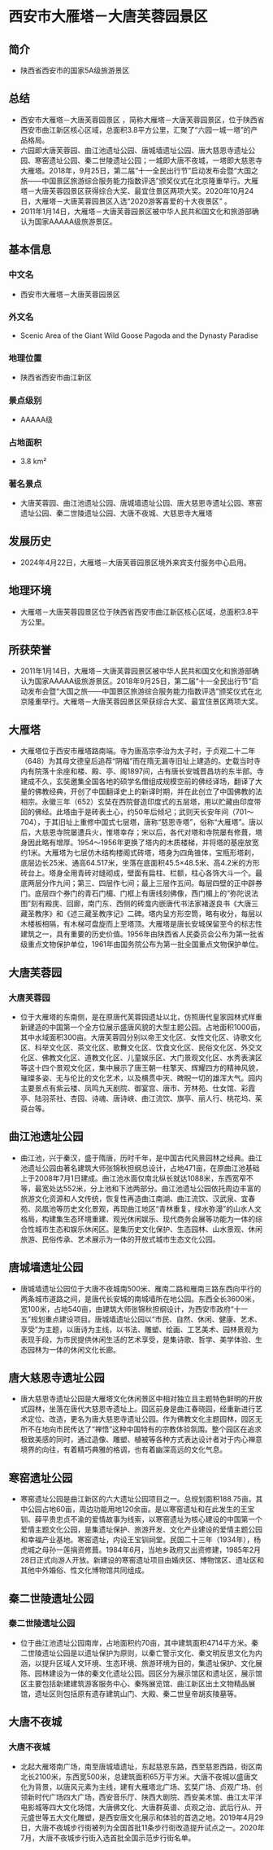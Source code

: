 # 西安市大雁塔－大唐芙蓉园景区
## 简介
- 陕西省西安市的国家5A级旅游景区
## 总结
- 西安市大雁塔－大唐芙蓉园景区 ，简称大雁塔－大唐芙蓉园景区，位于陕西省西安市曲江新区核心区域，总面积3.8平方公里，汇聚了“六园一城一塔”的产品格局。 
- 六园即大唐芙蓉园、曲江池遗址公园、唐城墙遗址公园、唐大慈恩寺遗址公园、寒窑遗址公园、秦二世陵遗址公园；一城即大唐不夜城，一塔即大慈恩寺大雁塔。2018年，9月25日，第二届“十一全民出行节”启动发布会暨“大国之旅——中国景区旅游综合服务能力指数评选”颁奖仪式在北京隆重举行。大雁塔－大唐芙蓉园景区获得综合大奖、最宜住景区两项大奖。2020年10月24日，大雁塔－大唐芙蓉园景区入选“2020游客喜爱的十大夜景区” 。 
- 2011年1月14日，大雁塔－大唐芙蓉园景区被中华人民共和国文化和旅游部确认为国家AAAAA级旅游景区。
## 基本信息
### 中文名
- 西安市大雁塔－大唐芙蓉园景区
### 外文名
- Scenic Area of the Giant Wild Goose Pagoda and the Dynasty Paradise
### 地理位置
- 陕西省西安市曲江新区
### 景点级别
- AAAAA级
### 占地面积
- 3.8 km²
### 著名景点
- 大唐芙蓉园、曲江池遗址公园、唐城墙遗址公园、唐大慈恩寺遗址公园、寒窑遗址公园、秦二世陵遗址公园、大唐不夜城、大慈恩寺大雁塔
## 发展历史
- 2024年4月22日，大雁塔－大唐芙蓉园景区境外来宾支付服务中心启用。
## 地理环境
- 大雁塔－大唐芙蓉园景区位于陕西省西安市曲江新区核心区域，总面积3.8平方公里。
## 所获荣誉
- 2011年1月14日，大雁塔－大唐芙蓉园景区被中华人民共和国文化和旅游部确认为国家AAAAA级旅游景区。2018年9月25日，第二届“十一全民出行节”启动发布会暨“大国之旅——中国景区旅游综合服务能力指数评选”颁奖仪式在北京隆重举行。大雁塔－大唐芙蓉园景区荣获综合大奖、最宜住景区两项大奖。
## 大雁塔
- 大雁塔位于西安市雁塔路南端。寺为唐高宗李治为太子时，于贞观二十二年（648）为其母文德皇后追荐“阴福”而在隋无漏寺旧址上建造的。史载当时寺内有院落十余座和楼、殿、亭、阁1897间，占有唐长安城晋昌坊的东半部。寺建成不久，玄奘邀集全国各地的硕学名僧组成规模空前的佛经译场，翻译了大量的佛教经典，开创了中国翻译史上的新译时期，并在此创立了中国佛教的法相宗。永徽三年（652）玄奘在西院督造印度式的五层塔，用以贮藏由印度带回的佛经。此塔由于是砖表土心，约50年后倾圮；武则天长安年间（701～704），于其旧址上重修中国式七层塔，唐称“慈恩寺塔”，俗称“大雁塔”。唐以后，大慈恩寺院屡遭兵火，惟塔幸存；宋以后，各代对塔和寺院屡有修葺，塔身因此略有增厚。1954～1956年更换了塔内的木质楼梯，并将塔的基座放宽约1米。大雁塔为七层仿木结构楼阁式砖塔，塔身为四角锥体，宝瓶形塔刹，底层边长25米、通高64.517米，坐落在底面积45.5×48.5米、高4.2米的方形砖台上。塔身全用青砖对缝砌成，壁面有扁柱、栏额，柱心各饰大斗一个。最底两层分作九间；第三、四层作七间；最上三层作五间。每层四壁的正中辟券门。底层四个券门的青石门楣、门框上有唐线刻佛像，西门楣上的“弥陀说法图”刻有殿庑、回廊，南门东、西侧的砖龛内嵌唐代书法家褚遂良书《大唐三藏圣教序》和《述三藏圣教序记》二碑。塔内呈方形空筒，略有收分，每层以木楼板相隔，有木梯可盘旋而上至塔顶。大雁塔是唐长安城保留至今的标志性建筑之一，具有重要的历史价值。1956年由陕西省人民委员会公布为第一批省级重点文物保护单位，1961年由国务院公布为第一批全国重点文物保护单位。
## 大唐芙蓉园
### 大唐芙蓉园
- 位于大雁塔的东南侧，是在原唐代芙蓉园遗址以北，仿照唐代皇家园林式样重新建造的中国第一个全方位展示盛唐风貌的大型主题公园。占地面积1000亩，其中水域面积300亩。大唐芙蓉园分别以帝王文化区、女性文化区、诗歌文化区、科举文化区、茶文化区、歌舞文化区、饮食文化区、民俗文化区、外交文化区、佛教文化区、道教文化区、儿童娱乐区、大门景观文化区、水秀表演区等这十四个景观文化区，集中展示了唐王朝一柱擎天、辉耀四方的精神风貌，璀璨多姿、无与伦比的文化艺术，以及横贯中天、睥睨一切的雄浑大气。园内主要景点有紫云楼、凤鸣九天剧院、御宴宫、唐市、芳林苑、仕女馆、彩霞亭、陆羽茶社、杏园、诗魂、唐诗峡、曲江流饮、旗亭、丽人行、桃花坞、茱萸台等。
## 曲江池遗址公园
- 曲江池，兴于秦汉，盛于隋唐，历时千年，是中国古代风景园林之经典。曲江池遗址公园由著名建筑大师张锦秋担纲总设计，占地471亩，在原曲江池基础上于2008年7月1日建成。曲江池水面仅南北纵长就达1088米，东西宽窄不等，最宽处达552米，分上池和下池两部分。曲江池遗址公园依托周边丰富的旅游文化资源和人文传统，恢复性再造曲江南湖、曲江流饮、汉武泉、宜春苑、凤凰池等历史文化景观，再现曲江地区“青林重复，绿水弥漫”的山水人文格局，构建集生态环境重建、观光休闲娱乐、现代商务会展等功能为一体的综合性城市生态和娱乐休闲区。是集历史文化保护、生态园林、山水景观、休闲旅游、民俗传承、艺术展示为一体的开放式城市生态文化公园。
## 唐城墙遗址公园
- 唐城墙遗址公园位于大唐不夜城南500米、雁南二路和雁南三路东西向平行的两条城市道路之间，是唐代长安城的南城墙所在地公园。东西全长3600米，宽100米，占地540亩，由建筑大师张锦秋担纲设计，为西安市政府“十一五”规划重点建设项目。唐城墙遗址公园以“市民、自然、休闲、健康、艺术、享受”为主题，以唐诗为主线，以书法、雕塑、绘画、工艺美术、园林景观为表现手段，为市民提供休闲生活的艺术享受，是集诗歌、哲学、美学体验、生态园林为一体的休闲文化长廊。
## 唐大慈恩寺遗址公园
- 唐大慈恩寺遗址公园是大雁塔文化休闲景区中相对独立且主题特色鲜明的开放式园林，坐落在唐代大慈恩寺遗址上。园区前身是曲江春晓园，经重新进行艺术定位、改造，更名为唐大慈恩寺遗址公园。作为佛教文化主题园林，园区无所不在地向市民传达了“禅悟”这种中国特有的宗教体验氛围。整个园区在追求极致美感的同时，通过造像、雕塑、植被等各种方式表达设计者对于内心禅意境界的向往，有着精巧典雅的格调，也有着幽深高远的文化气息。
## 寒窑遗址公园
- 寒窑遗址公园是曲江新区的六大遗址公园项目之一。总规划面积188.75亩。其中公园占地60亩，周边功能用地120余亩。是以寒窑遗址和在此发生的王宝钏、薛平贵忠贞不渝的爱情故事为线索，以寒窑遗址为核心建设的中国第一个爱情主题文化公园，是集遗址保护、旅游开发、文化产业建设的爱情主题公园和幸福产业基地。寒窑遗址，内设王宝钏祠堂。民国二十三年（1934年），杨虎城之母孙一莲捐资修葺。1984年6月，当地乡政府又出资修建，1985年2月28日正式向游人开放。新建设的寒窑遗址项目由婚庆区、博物馆区、遗址区和其他中外婚俗、性文化博物馆共同组成。
## 秦二世陵遗址公园
### 秦二世陵遗址公园
- 位于曲江池遗址公园南岸，占地面积约70亩，其中建筑面积4714平方米。秦二世陵遗址公园是以遗址保护为原则，以秦亡警示文化、秦文明反思文化为内涵，以提升区域人文环境、生态环境、旅游环境为目的，集遗址保护、文化展陈、园林建设为一体的秦文化遗址公园。园区分为展示馆区和遗址区，展示馆区主要包括新建建筑游客服务中心、秦殇展览馆、曲江新区出土文物精品展馆，遗址区则包括原有遗存建筑山门、大殿、秦二世皇帝胡亥陵墓等。
## 大唐不夜城
### 大唐不夜城
- 北起大雁塔南广场，南至唐城墙遗址，东起慈恩东路，西至慈恩西路，街区南北长2100米，东西宽500米，总建筑面积65万平方米。大唐不夜城以盛唐文化为背景，以唐风元素为主线，建有大雁塔北广场、玄奘广场、贞观广场、创领新时代广场四大广场，西安音乐厅、陕西大剧院、西安美术馆、曲江太平洋电影城等四大文化场馆，大唐佛文化、大唐群英谱、贞观之治、武后行从、开元盛世等五大文化雕塑，是西安唐文化展示和体验的首选之地。2019年4月29日，大唐不夜城步行街被列为全国首批11条步行街改造提升试点之一。2020年7月，大唐不夜城步行街入选首批全国示范步行街名单。